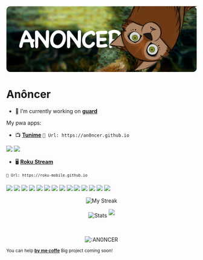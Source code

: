 <img src="./bg-git.png"/>


<h1>Anôncer</h1>

- 🔭  I’m currently working on [**guard**](https://github.com/AN0NCER/guard)

My pwa apps:
- 📺 [**Tunime**](https://an0ncer.github.io/) `🔗 Url: https://an0ncer.github.io`

![](https://img.shields.io/github/v/release/AN0NCER/an0ncer.github.io) ![](https://img.shields.io/badge/Description-Watch%20anime%20online-brightgreen)

- 🖥️ [**Roku Stream**](https://roku-mobile.github.io/)

<sup>`🔗 Url: https://roku-mobile.github.io`</sup>

![](https://img.shields.io/badge/-PWA-informational?style=for-the-badge&logo=pwa) 
![](https://img.shields.io/badge/-NODEJS-fff?style=for-the-badge&logo=node.js) 
![](https://img.shields.io/badge/-Csharp-informational?style=for-the-badge&logo=csharp) 
![](https://img.shields.io/badge/-php-fff?style=for-the-badge&logo=php) 
![](https://img.shields.io/badge/-javascript-informational?style=for-the-badge&logo=javascript) 
![](https://img.shields.io/badge/-Xamarin-fff?style=for-the-badge&logo=xamarin)
![](https://img.shields.io/badge/-nuget-informational?style=for-the-badge&logo=nuget)
![](https://img.shields.io/badge/-api-fff?style=for-the-badge&logo=postman)
![](https://img.shields.io/badge/-xaml-informational?style=for-the-badge&logo=xaml)
![](https://img.shields.io/badge/-mysql-fff?style=for-the-badge&logo=mysql)
![](https://img.shields.io/badge/-python-informational?style=for-the-badge&logo=python)
![](https://img.shields.io/badge/-electron-fff?style=for-the-badge&logo=electron)
![](https://img.shields.io/badge/-sass-informational?style=for-the-badge&logo=sass)
![](https://img.shields.io/badge/-firebase-fff?style=for-the-badge&logo=firebase)

<p align="center">
<picture>
  <source media="(prefers-color-scheme: dark)" srcset="http://github-readme-streak-stats.herokuapp.com?user=AN0NCER&theme=dark&hide_border=true&background=DD272700">
  <img alt="My Streak" src="http://github-readme-streak-stats.herokuapp.com?user=AN0NCER&hide_border=true">
</picture>
</p>
<div align="center">
  <picture>
    <source media="(prefers-color-scheme: dark)" srcset="https://github-readme-stats.vercel.app/api?username=an0ncer&show_icons=true&bg_color=DD272700&hide_border=true&theme=dark">
        <img alt="Stats" src="https://github-readme-stats.vercel.app/api?username=an0ncer&show_icons=true&bg_color=DD272700&hide_border=true" width="50%" >
  </picture>
  <sup>
  <picture>
  <source media="(prefers-color-scheme: dark)" srcset="https://github-readme-stats.vercel.app/api/top-langs/?username=an0ncer&layout=compact&hide_border=true&bg_color=DD272700&theme=dark">
  <img src="https://github-readme-stats.vercel.app/api/top-langs/?username=an0ncer&layout=compact&hide_border=true" width="35%" />
  </picture>
  </sup>
</div>

&nbsp;

<div align="center">
  <img align="center" src="https://count.getloli.com/get/@:An0ncer" alt=":AN0NCER" />
</div>

<sup>You can help [**by me coffe**](https://ko-fi.com/anoncer) </sup><sup>Big project coming soon!</sup>
